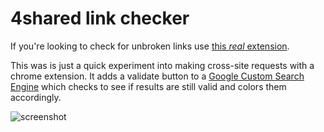 # 4shared link checker

If you're looking to check for unbroken links use [this *real*
extension](https://chrome.google.com/webstore/detail/download-link-checker/hbmbafpbabjejfhopjnmjanilieamiic?hl=en-GB).

This was is just a quick experiment into making cross-site requests with a
chrome extension. It adds a validate button to a [Google Custom Search
Engine](https://cse.google.com/cse/) which checks to see if results are still
valid and colors them accordingly.

![screenshot](https://github.com/hbaughman/4shared-checker/screenshot.png)
